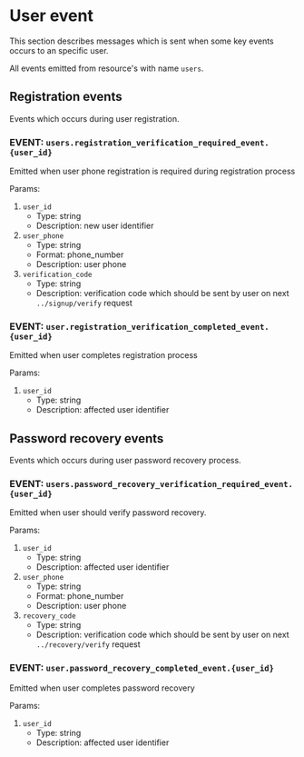 # User event

This section describes messages which is sent when some key events occurs to an specific user.

All events emitted from resource's with name `users`.

## Registration events

Events which occurs during user registration.

### **EVENT:** `users.registration_verification_required_event.{user_id}`

Emitted when user phone registration is required during registration process

Params:

1) `user_id`
    * Type: string
    * Description: new user identifier
2) `user_phone`
    * Type: string
    * Format: phone_number
    * Description: user phone
3) `verification_code`
    * Type: string
    * Description: verification code which should be sent by user on next `../signup/verify` request

### **EVENT:** `user.registration_verification_completed_event.{user_id}`

Emitted when user completes registration process

Params:

1) `user_id`
    * Type: string
    * Description: affected user identifier

## Password recovery events

Events which occurs during user password recovery process.

### **EVENT:** `users.password_recovery_verification_required_event.{user_id}`

Emitted when user should verify password recovery.

Params:

1) `user_id`
    * Type: string
    * Description: affected user identifier
2) `user_phone`
    * Type: string
    * Format: phone_number
    * Description: user phone
3) `recovery_code`
    * Type: string
    * Description: verification code which should be sent by user on next `../recovery/verify` request

### **EVENT:** `user.password_recovery_completed_event.{user_id}`

Emitted when user completes password recovery

Params:

1) `user_id`
    * Type: string
    * Description: affected user identifier